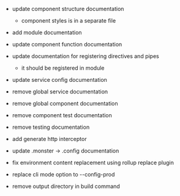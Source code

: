 - update component structure documentation
    - component styles is in a separate file

- add module documentation

- update component function documentation

- update documentation for registering directives and pipes
    - it should be registered in module

- update service config documentation
- remove global service documentation
- remove global component documentation
- remove component test documentation
- remove testing documentation

- add generate http interceptor

- update .monster -> .config documentation
- fix environment content replacement using rollup replace plugin
- replace cli mode option to --config-prod
- remove output directory in build command